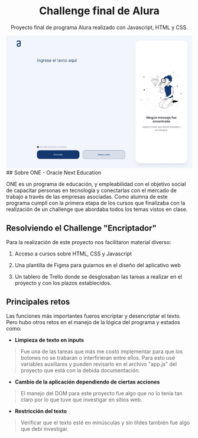 <div align="center">
  <h1 align="center">
    Challenge final de Alura
  </h1>
  <p>Proyecto final de programa Alura realizado con Javascript, HTML y CSS.</p>
  <img src="img/challenge_portada.JPG">
  
</div>
## Sobre ONE - Oracle Next Education

ONE es un programa de educación, y empleabilidad con el objetivo social de capacitar personas en tecnología y conectarlas con el mercado de trabajo a través de las empresas asociadas. Como alumna de este programa cumplí con la primera etapa de los cursos que finalizaba con la realización de un challenge que abordaba todos los temas vistos en clase.

## Resolviendo el Challenge "Encriptador"

Para la realización de este proyecto nos facilitaron material diverso:

1. Acceso a cursos sobre HTML, CSS  y Javascript

2. Una plantilla de Figma para guiarnos en el diseño del aplicativo web

3. Un tablero de Trello donde se desglosaban las tareas a realizar en el proyecto y con los plazos establecidos.

## Principales retos

Las funciones más importantes fueros encriptar y desencriptar el texto. Pero hubo otros retos en el manejo de la lógica del programa y estados como:

- **Limpieza de texto en inputs**

> Fue una de las tareas que más me costó implementar para que los botones no se trabaran o interfirieran entre ellos. Para esto usé variables auxiliares y pueden revisarlo en el archivo "app.js" del proyecto que está con la debida documentación.

- **Cambio de la aplicación dependiendo de ciertas acciones**

> El manejo del DOM para este proyecto fue algo que no lo tenía tan claro por lo que tuve que investigar en sitios web.

- **Restricción del texto**

> Verificar que el texto esté en minúsculas y sin tildes también fue algo que debí investigar.
